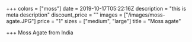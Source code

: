 +++
colors = ["moss"]
date = 2019-10-17T05:22:16Z
description = "this is meta description"
discount_price = ""
images = ["/images/moss-agate.JPG"]
price = "1"
sizes = ["medium", "large"]
title = "Moss agate"

+++
Moss Agate from India